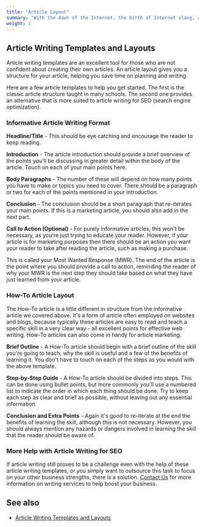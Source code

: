 ```yaml
---
title: "Article Layout"
summary: "With the dawn of the Internet, the birth of Internet slang, and the growing use of SMS, many of us are starting to forget the fundamental aspects of English punctuation. Would you like to write a great paper for one of your classes or submit a polished, impeccably written proposal to your boss? If so, proper punctuation is a must."
weight: 1
---
```


## Article Writing Templates and Layouts

Article writing templates are an excellent tool for those who are not confident about creating their own articles. An article layout gives you a structure for your article, helping you save time on planning and writing.

Here are a few article templates to help you get started. The first is the classic article structure taught in many schools. The second one provides an alternative that is more suited to article writing for SEO (search engine optimization).

### Informative Article Writing Format

**Headline/Title** - This should be eye catching and encourage the reader to keep reading.

**Introduction** - The article introduction should provide a brief overview of the points you'll be discussing in greater detail within the body of the article. Touch on each of your main points here.

**Body Paragraphs** - The number of these will depend on how many points you have to make or topics you need to cover. There should be a paragraph or two for each of the points mentioned in your introduction.

**Conclusion** - The conclusion should be a short paragraph that re-iterates your main points. If this is a marketing article, you should also add in the next part.

**Call to Action (Optional)** - For purely informative articles, this won't be necessary, as you're just trying to educate your reader. However, if your article is for marketing purposes then there should be an action you want your reader to take after reading the article, such as making a purchase.

This is called your Most Wanted Response (MWR). The end of the article is the point where you should provide a call to action, reminding the reader of why your MWR is the next step they should take based on what they have just learned from your article.

### How-To Article Layout

The How-To article is a little different in structure from the informative article we covered above. It's a form of article often employed on websites and blogs, because typically these articles are easy to read and teach a specific skill in a very clear way - all excellent points for effective web writing. How-To articles can also come in handy for article marketing.

**Brief Outline** - A How-To article should begin with a brief outline of the skill you're going to teach, why the skill is useful and a few of the benefits of learning it. You don't have to touch on each of the steps as you would with the above template.

**Step-by-Step Guide** - A How-To article should be divided into steps. This can be done using bullet points, but more commonly you'll use a numbered list to indicate the order in which each thing should be done. Try to keep each step as clear and brief as possible, without leaving out any essential information.

**Conclusion and Extra Points** - Again it's good to re-iterate at the end the benefits of learning the skill, although this is not necessary. However, you should always mention any hazards or dangers involved in learning the skill that the reader should be aware of.

### More Help with Article Writing for SEO

If article writing still proves to be a challenge even with the help of these article writing templates, or you simply want to outsource this task to focus on your other business strengths, there is a solution. [Contact Us](http://www.premium-online-writing.com/contact-us.html) for more information on writing services to help boost your business.


## See also

- [Article Writing Templates and Layouts](http://www.premium-online-writing.com/article-writing-templates.html)

  



